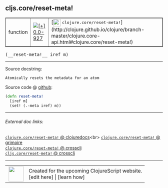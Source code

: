 ## cljs.core/reset-meta!



 <table border="1">
<tr>
<td>function</td>
<td><a href="https://github.com/cljsinfo/cljs-api-docs/tree/0.0-927"><img valign="middle" alt="[+] 0.0-927" title="Added in 0.0-927" src="https://img.shields.io/badge/+-0.0--927-lightgrey.svg"></a> </td>
<td>
[<img height="24px" valign="middle" src="http://i.imgur.com/1GjPKvB.png"> <samp>clojure.core/reset-meta!</samp>](http://clojure.github.io/clojure/branch-master/clojure.core-api.html#clojure.core/reset-meta!)
</td>
</tr>
</table>


 <samp>
(__reset-meta!__ iref m)<br>
</samp>

---





Source docstring:

```
Atomically resets the metadata for an atom
```


Source code @ [github](https://github.com/clojure/clojurescript/blob/r2173/src/cljs/cljs/core.cljs#L7199-L7202):

```clj
(defn reset-meta!
  [iref m]
  (set! (.-meta iref) m))
```

<!--
Repo - tag - source tree - lines:

 <pre>
clojurescript @ r2173
└── src
    └── cljs
        └── cljs
            └── <ins>[core.cljs:7199-7202](https://github.com/clojure/clojurescript/blob/r2173/src/cljs/cljs/core.cljs#L7199-L7202)</ins>
</pre>

-->

---



###### External doc links:

[`clojure.core/reset-meta!` @ clojuredocs](http://clojuredocs.org/clojure.core/reset-meta!)<br>
[`clojure.core/reset-meta!` @ grimoire](http://conj.io/store/v1/org.clojure/clojure/1.7.0-beta3/clj/clojure.core/reset-meta%21/)<br>
[`clojure.core/reset-meta!` @ crossclj](http://crossclj.info/fun/clojure.core/reset-meta%21.html)<br>
[`cljs.core/reset-meta!` @ crossclj](http://crossclj.info/fun/cljs.core.cljs/reset-meta%21.html)<br>

---

 <table>
<tr><td>
<img valign="middle" align="right" width="48px" src="http://i.imgur.com/Hi20huC.png">
</td><td>
Created for the upcoming ClojureScript website.<br>
[edit here] | [learn how]
</td></tr></table>

[edit here]:https://github.com/cljsinfo/cljs-api-docs/blob/master/cljsdoc/cljs.core_reset-metaBANG.cljsdoc
[learn how]:https://github.com/cljsinfo/cljs-api-docs/wiki/cljsdoc-files

<!--

This information was too distracting to show to readers, but I'll leave it
commented here since it is helpful to:

- pretty-print the data used to generate this document
- and show how to retrieve that data



The API data for this symbol:

```clj
{:ns "cljs.core",
 :name "reset-meta!",
 :signature ["[iref m]"],
 :history [["+" "0.0-927"]],
 :type "function",
 :full-name-encode "cljs.core_reset-metaBANG",
 :source {:code "(defn reset-meta!\n  [iref m]\n  (set! (.-meta iref) m))",
          :title "Source code",
          :repo "clojurescript",
          :tag "r2173",
          :filename "src/cljs/cljs/core.cljs",
          :lines [7199 7202]},
 :full-name "cljs.core/reset-meta!",
 :clj-symbol "clojure.core/reset-meta!",
 :docstring "Atomically resets the metadata for an atom"}

```

Retrieve the API data for this symbol:

```clj
;; from Clojure REPL
(require '[clojure.edn :as edn])
(-> (slurp "https://raw.githubusercontent.com/cljsinfo/cljs-api-docs/catalog/cljs-api.edn")
    (edn/read-string)
    (get-in [:symbols "cljs.core/reset-meta!"]))
```

-->
